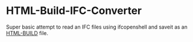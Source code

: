 # HTML-Build-IFC-Converter
 
Super basic attempt to read an IFC files using ifcopenshell and saveit as an [HTML-BUILD](https://github.com/timmcginley/HTML-Build) file.
